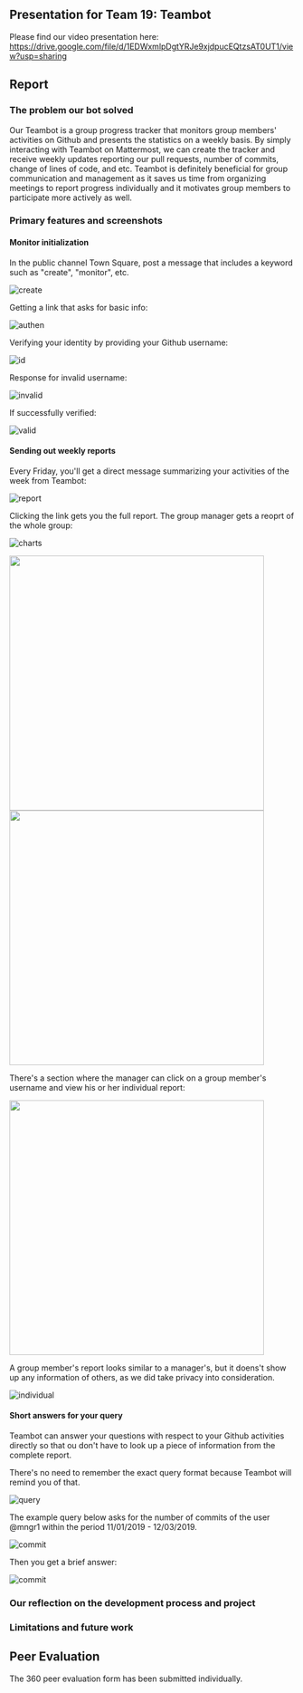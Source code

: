 ## Presentation for Team 19: Teambot
Please find our video presentation here: https://drive.google.com/file/d/1EDWxmlpDgtYRJe9xjdpucEQtzsAT0UT1/view?usp=sharing

## Report
### The problem our bot solved
Our Teambot is a group progress tracker that monitors group members' activities on Github and presents the statistics on a weekly basis. By simply interacting with Teambot on Mattermost, we can create the tracker and receive weekly updates reporting our pull requests, number of commits, change of lines of code, and etc. Teambot is definitely beneficial for group communication and management as it saves us time from organizing meetings to report progress individually and it motivates group members to participate more actively as well.
### Primary features and screenshots
#### Monitor initialization
In the public channel Town Square, post a message that includes a keyword such as "create", "monitor", etc.  
  
![create](https://media.github.ncsu.edu/user/14814/files/48b17b00-1a9d-11ea-8a80-a2095c32c75d)  
  
Getting a link that asks for basic info:  
  
![authen](https://media.github.ncsu.edu/user/14814/files/d9895600-1a9f-11ea-9a9b-ccf76dd4673b)  
  
Verifying your identity by providing your Github username:  
  
![id](https://media.github.ncsu.edu/user/14814/files/bd39e900-1aa0-11ea-81f9-1c37092496b2)  
  
Response for invalid username:  
  
![invalid](https://media.github.ncsu.edu/user/14814/files/a3000b00-1aa0-11ea-8eb4-cd49b5118b21)  
  
If successfully verified:  
  
![valid](https://media.github.ncsu.edu/user/14814/files/a6939200-1aa0-11ea-9e4e-5c0b765839db)  
  
#### Sending out weekly reports 

Every Friday, you'll get a direct message summarizing your activities of the week from Teambot:  
  
![report](https://media.github.ncsu.edu/user/14814/files/59fc8680-1aa1-11ea-9da2-60e2da222779)  
  
Clicking the link gets you the full report. The group manager gets a reoprt of the whole group:  
  
![charts](https://media.github.ncsu.edu/user/14814/files/16efe280-1aa4-11ea-834c-a536fd3886a5)  
  
<img src="https://media.github.ncsu.edu/user/14814/files/430b6380-1aa4-11ea-9021-6c6448072096" width="450">
  
<img src="https://media.github.ncsu.edu/user/14814/files/c760e500-1aaa-11ea-8916-b2a79db581d3" width="450">  
  
  
There's a section where the manager can click on a group member's username and view his or her individual report:  
  
<img src="https://media.github.ncsu.edu/user/14814/files/64bc1900-1aab-11ea-9fad-b64b0ec820e6" width="450">  
  
A group member's report looks similar to a manager's, but it doens't show up any information of others, as we did take privacy into consideration.  
  
![individual](https://media.github.ncsu.edu/user/14814/files/bc0abb00-1aa4-11ea-9a01-cab622d50314)  
  

#### Short answers for your query

Teambot can answer your questions with respect to your Github activities directly so that ou don't have to look up a piece of information from the complete report.  
  
There's no need to remember the exact query format because Teambot will remind you of that.  
  
![query](https://media.github.ncsu.edu/user/14814/files/bb732400-1aa6-11ea-858f-73d2f5a5a6ce)  
  
The example query below asks for the number of commits of the user @mngr1 within the period 11/01/2019 - 12/03/2019.  
  
![commit](https://media.github.ncsu.edu/user/14814/files/db571780-1aa7-11ea-88cf-46005934cf04)  
  
Then you get a brief answer:  
  
![commit](https://media.github.ncsu.edu/user/14814/files/b662a480-1aa7-11ea-99f8-ee77de056532)  
  

### Our reflection on the development process and project

### Limitations and future work

## Peer Evaluation
The 360 peer evaluation form has been submitted individually.

